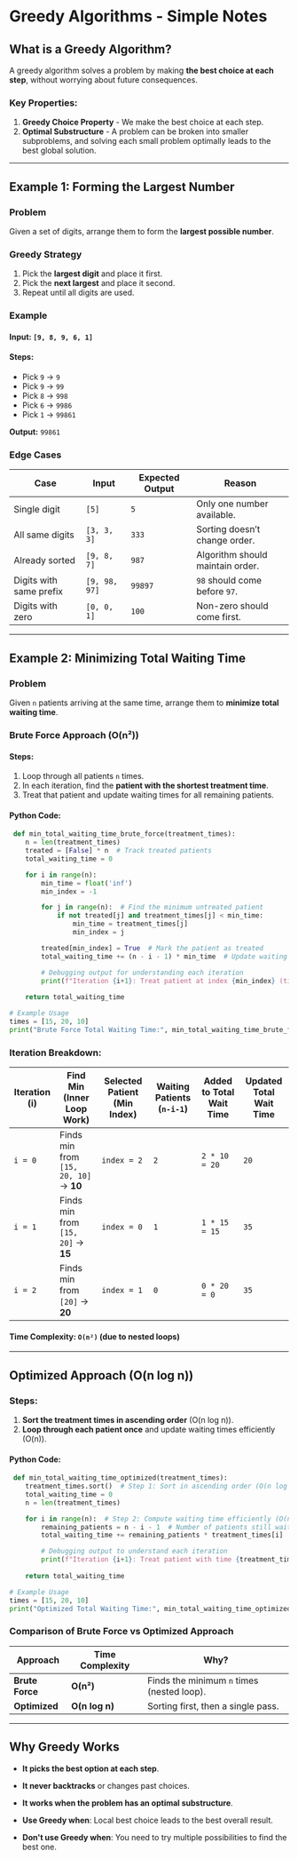 # Greedy Algorithms - Simple Notes

## What is a Greedy Algorithm?
A greedy algorithm solves a problem by making **the best choice at each step**, without worrying about future consequences.

### Key Properties:
1. **Greedy Choice Property** - We make the best choice at each step.
2. **Optimal Substructure** - A problem can be broken into smaller subproblems, and solving each small problem optimally leads to the best global solution.

---

## Example 1: Forming the Largest Number
### **Problem**
Given a set of digits, arrange them to form the **largest possible number**.

### **Greedy Strategy**
1. Pick the **largest digit** and place it first.
2. Pick the **next largest** and place it second.
3. Repeat until all digits are used.

### **Example**
#### Input: `[9, 8, 9, 6, 1]`
#### Steps:
- Pick `9` → `9`
- Pick `9` → `99`
- Pick `8` → `998`
- Pick `6` → `9986`
- Pick `1` → `99861`

**Output:** `99861`

### **Edge Cases**
| Case | Input | Expected Output | Reason |
|------|------|----------------|--------|
| Single digit | `[5]` | `5` | Only one number available. |
| All same digits | `[3, 3, 3]` | `333` | Sorting doesn’t change order. |
| Already sorted | `[9, 8, 7]` | `987` | Algorithm should maintain order. |
| Digits with same prefix | `[9, 98, 97]` | `99897` | `98` should come before `97`. |
| Digits with zero | `[0, 0, 1]` | `100` | Non-zero should come first. |

---

## Example 2: Minimizing Total Waiting Time
### **Problem**
Given `n` patients arriving at the same time, arrange them to **minimize total waiting time**.

### **Brute Force Approach (O(n²))**
#### **Steps:**
1. Loop through all patients `n` times.
2. In each iteration, find the **patient with the shortest treatment time**.
3. Treat that patient and update waiting times for all remaining patients.

#### **Python Code:**
```python
 def min_total_waiting_time_brute_force(treatment_times):
    n = len(treatment_times)
    treated = [False] * n  # Track treated patients
    total_waiting_time = 0  

    for i in range(n):
        min_time = float('inf')
        min_index = -1

        for j in range(n):  # Find the minimum untreated patient
            if not treated[j] and treatment_times[j] < min_time:
                min_time = treatment_times[j]
                min_index = j

        treated[min_index] = True  # Mark the patient as treated
        total_waiting_time += (n - i - 1) * min_time  # Update waiting time

        # Debugging output for understanding each iteration
        print(f"Iteration {i+1}: Treat patient at index {min_index} (time {min_time}) | Waiting Time: {total_waiting_time}")
    
    return total_waiting_time

# Example Usage
times = [15, 20, 10]
print("Brute Force Total Waiting Time:", min_total_waiting_time_brute_force(times))
```

### **Iteration Breakdown:**
| **Iteration (i)** | **Find Min (Inner Loop Work)** | **Selected Patient (Min Index)** | **Waiting Patients (`n-i-1`)** | **Added to Total Wait Time** | **Updated Total Wait Time** |
|---------------------|--------------------------------|--------------------------------|------------------------------|-------------------------------|----------------------------|
| `i = 0` | Finds min from `[15, 20, 10]` → **10** | `index = 2` | `2` | `2 * 10 = 20` | `20` |
| `i = 1` | Finds min from `[15, 20]` → **15** | `index = 0` | `1` | `1 * 15 = 15` | `35` |
| `i = 2` | Finds min from `[20]` → **20** | `index = 1` | `0` | `0 * 20 = 0` | `35` |

#### **Time Complexity:** `O(n²)` (due to nested loops)

---

## **Optimized Approach (O(n log n))**
### **Steps:**
1. **Sort the treatment times in ascending order** (O(n log n)).
2. **Loop through each patient once** and update waiting times efficiently (O(n)).

#### **Python Code:**
```python
 def min_total_waiting_time_optimized(treatment_times):
    treatment_times.sort()  # Step 1: Sort in ascending order (O(n log n))
    total_waiting_time = 0
    n = len(treatment_times)

    for i in range(n):  # Step 2: Compute waiting time efficiently (O(n))
        remaining_patients = n - i - 1  # Number of patients still waiting
        total_waiting_time += remaining_patients * treatment_times[i]

        # Debugging output to understand each iteration
        print(f"Iteration {i+1}: Treat patient with time {treatment_times[i]} | Waiting Time: {total_waiting_time}")
    
    return total_waiting_time

# Example Usage
times = [15, 20, 10]
print("Optimized Total Waiting Time:", min_total_waiting_time_optimized(times))
```

### **Comparison of Brute Force vs Optimized Approach**
| Approach | Time Complexity | Why? |
|----------|---------------|------|
| **Brute Force** | **O(n²)** | Finds the minimum `n` times (nested loop). |
| **Optimized** | **O(n log n)** | Sorting first, then a single pass. |

---

## **Why Greedy Works**
- **It picks the best option at each step**.
- **It never backtracks** or changes past choices.
- **It works when the problem has an optimal substructure**.

- **Use Greedy when**: Local best choice leads to the best overall result.
- **Don't use Greedy when**: You need to try multiple possibilities to find the best one.
